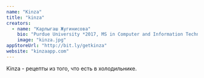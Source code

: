 ```yaml
---
name: "Kinza"
title: "kinza"
creators:
  - name: "Карлыгаш Жугинисова"
    bio: "Purdue University *2017, MS in Computer and Information Technologies (AI and Robotics). КарГТУ ‘2013. Серебро на республиканской олимпиаде по математике. Золото на республиканском турнире по шахматам среди девушек."
    image: "kinza.jpg"
appStoreUrl: "http://bit.ly/getkinza"
website: "kinzaapp.com"
---
```


Kinza - рецепты из того, что есть в холодильнике.
